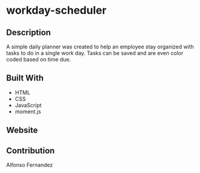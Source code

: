 # workday-scheduler
## Description
A simple daily planner was created to help an
employee stay organized with tasks to do in a
single work day. Tasks can be saved and are
even color coded based on time due.
## Built With
* HTML
* CSS
* JavaScript
* moment.js
## Website

## Contribution
Alfonso Fernandez
